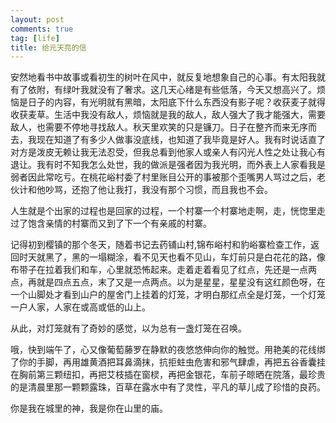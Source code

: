 ```yaml
---
layout: post
comments: true
tag: [life]
title: 给元天亮的信
---
```


安然地看书中故事或看初生的树叶在风中，就反复地想象自己的心事。有太阳我就有了依附，有绿叶我就没有了奢求。这几天心绪是有些低落，今天又想高兴了。烦恼是日子的内容，有光明就有黑暗，太阳底下什么东西没有影子呢？收获麦子就得收获麦草。生活中我没有敌人，烦恼就是我的敌人，敌人强大了我才能强大，需要敌人，也需要不停地寻找敌人。秋天里欢笑的只是镰刀。日子在整齐而来无序而去，我现在知道了有多少人做事没底线，也知道了我毕竟是好人。我有时说话直了对方是泼皮无赖让我无法忍受，但我总看到他家人或亲人有闪光人性之处让我心有退让。我有时不知我怎么处世，我的做派是强者因为我光明，而外表上人家看我是弱者因此常吃亏。在桃花峪村委了村里账目公开的事被那个歪嘴男人骂过之后，老伙计和他吵骂，还抱了他让我打，我没有那个习惯，而且我也不会。

人生就是个出家的过程也是回家的过程，一个村寨一个村寨地走啊，走，恍惚里走过了饱含亲情的村寨而又到了下一个有亲戚的村寨。

记得初到樱镇的那个冬天，随着书记去药铺山村,锦布峪村和豹峪寨检查工作，返回时天就黑了，黑的一塌糊涂，看不见天也看不见山，车灯前只是白花花的路，像布带子在拉着我们和车，心里就恐怖起来。走着走着看见了红点，先还是一点两点，再就是四点五点，末了又是一点两点。以为是星星，星星没有这红颜色呀，在一个山脚处才看到山户的屋舍门上挂着的灯笼，才明白那红点全是灯笼，一个灯笼一户人家，人家在或高或低的山上。

从此，对灯笼就有了奇妙的感觉，以为总有一盏灯笼在召唤。

哦，快到端午了，心又像葡萄藤罗在静默的夜悠悠伸向你的触觉。用艳美的花线绑了你的手脚，再用雄黄酒把耳鼻滴抹，抗拒蛀虫危害和邪气肆虐，再把五谷香囊挂在胸前第三颗纽扣，再把艾枝插在窗棂，再把金银花，车前子晾晒在院落，最珍贵的是清晨里那一颗颗露珠，百草在露水中有了灵性，平凡的草儿成了珍惜的良药。

你是我在城里的神，我是你在山里的庙。

